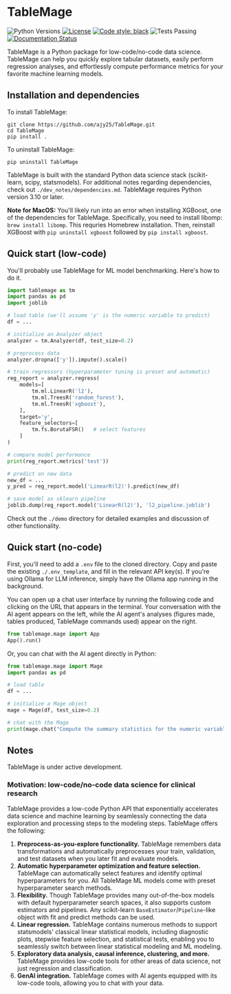 # TableMage

![Python Versions](https://img.shields.io/badge/python-3.10%20%7C%203.11%20%7C%203.12-blue)
[![License](https://img.shields.io/badge/License-BSD%203--Clause-blue.svg)](https://opensource.org/licenses/BSD-3-Clause)
[![Code style: black](https://img.shields.io/badge/code%20style-black-000000.svg)](https://github.com/psf/black)
![Tests Passing](https://github.com/ajy25/TableMage/actions/workflows/test.yml/badge.svg)
[![Documentation Status](https://readthedocs.org/projects/tablemage/badge/?version=latest)](https://tablemage.readthedocs.io/en/latest/?badge=latest)



TableMage is a Python package for low-code/no-code data science.
TableMage can help you quickly explore tabular datasets, 
easily perform regression analyses, 
and effortlessly compute performance metrics for your favorite machine learning models.


## Installation and dependencies

To install TableMage:
```
git clone https://github.com/ajy25/TableMage.git
cd TableMage
pip install .
```

To uninstall TableMage:
```
pip uninstall TableMage
```

TableMage is built with the standard Python data science stack (scikit-learn, scipy, statsmodels).
For additional notes regarding dependencies, check out `./dev_notes/dependencies.md`. 
TableMage requires Python version 3.10 or later.

**Note for MacOS:** You'll likely run into an error when installing XGBoost, one of the dependencies for TableMage.
Specifically, you need to install libomp: `brew install libomp`. This requries Homebrew installation.
Then, reinstall XGBoost with `pip uninstall xgboost` followed by `pip install xgboost`.

## Quick start (low-code)

You'll probably use TableMage for ML model benchmarking. Here's how to do it.

```python
import tablemage as tm
import pandas as pd
import joblib

# load table (we'll assume 'y' is the numeric variable to predict)
df = ...

# initialize an Analyzer object
analyzer = tm.Analyzer(df, test_size=0.2)

# preprocess data
analyzer.dropna(['y']).impute().scale()

# train regressors (hyperparameter tuning is preset and automatic)
reg_report = analyzer.regress(
    models=[
        tm.ml.LinearR('l2'),
        tm.ml.TreesR('random_forest'),
        tm.ml.TreesR('xgboost'),
    ],
    target='y',
    feature_selectors=[
        tm.fs.BorutaFSR()   # select features
    ]
)

# compare model performance
print(reg_report.metrics('test'))

# predict on new data
new_df = ...
y_pred = reg_report.model('LinearR(l2)').predict(new_df)

# save model as sklearn pipeline
joblib.dump(reg_report.model('LinearR(l2)'), 'l2_pipeline.joblib')
```

Check out the `./demo` directory for detailed examples and discussion of other functionality.




## Quick start (no-code)

First, you'll need to add a `.env` file to the cloned directory. 
Copy and paste the existing `./.env_template`, and fill in the relevant API key(s).
If you're using Ollama for LLM inference, simply have the Ollama app running in the background.

You can open up a chat user interface by running the following code and clicking on the URL that appears in the terminal.
Your conversation with the AI agent appears on the left, while the AI agent's analyses (figures made, tables produced, TableMage commands used) appear on the right.

```python
from tablemage.mage import App
App().run()
```

Or, you can chat with the AI agent directly in Python:

```python
from tablemage.mage import Mage
import pandas as pd

# load table
df = ...

# initialize a Mage object
mage = Mage(df, test_size=0.2)

# chat with the Mage
print(mage.chat("Compute the summary statistics for the numeric variables."))
```

## Notes

TableMage is under active development.

### Motivation: low-code/no-code data science for clinical research

TableMage provides a low-code Python API that exponentially accelerates data science and machine learning by seamlessly connecting the data exploration and processing steps to the modeling steps. TableMage offers the following:
1. **Preprocess-as-you-explore functionality.** TableMage remembers data transformations and automatically preprocesses your train, validation, and test datasets when you later fit and evaluate models. 
2. **Automatic hyperparameter optimization and feature selection.** TableMage can automatically select features and identify optimal hyperparameters for you. All TableMage ML models come with preset hyperparameter search methods. 
3. **Flexibility.** Though TableMage provides many out-of-the-box models with default hyperparameter search spaces, it also supports custom estimators and pipelines. Any scikit-learn `BaseEstimator`/`Pipeline`-like object with fit and predict methods can be used. 
4. **Linear regression.** TableMage contains numerous methods to support statsmodels' classical linear statistical models, including diagnostic plots, stepwise feature selection, and statistical tests, enabling you to seamlessly switch between linear statistical modeling and ML modeling.
5. **Exploratory data analysis, causal inference, clustering, and more.** TableMage provides low-code tools for other areas of data science, not just regression and classification.
5. **GenAI integration.**  TableMage comes with AI agents equipped with its low-code tools, allowing you to chat with your data.

